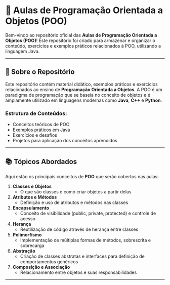 # 📘 Aulas de Programação Orientada a Objetos (POO)

Bem-vindo ao repositório oficial das **Aulas de Programação Orientada a Objetos (POO)**! Este repositório foi criado para armazenar e organizar o conteúdo, exercícios e exemplos práticos relacionados à POO, utilizando a linguagem Java.

---

## 📑 Sobre o Repositório

Este repositório contém material didático, exemplos práticos e exercícios relacionados ao ensino de **Programação Orientada a Objetos**. A POO é um paradigma de programação que se baseia no conceito de objetos e é amplamente utilizado em linguagens modernas como **Java**, **C++** e **Python**.

### Estrutura de Conteúdos:

- Conceitos teóricos de POO
- Exemplos práticos em Java
- Exercícios e desafios
- Projetos para aplicação dos conceitos aprendidos

---

## 📚 Tópicos Abordados

Aqui estão os principais conceitos de **POO** que serão cobertos nas aulas:

1. **Classes e Objetos**
   - O que são classes e como criar objetos a partir delas
2. **Atributos e Métodos**
   - Definição e uso de atributos e métodos nas classes
3. **Encapsulamento**
   - Conceito de visibilidade (public, private, protected) e controle de acesso
4. **Herança**
   - Reutilização de código através de herança entre classes
5. **Polimorfismo**
   - Implementação de múltiplas formas de métodos, sobrescrita e sobrecarga
6. **Abstração**
   - Criação de classes abstratas e interfaces para definição de comportamentos genéricos
7. **Composição e Associação**
   - Relacionamento entre objetos e suas responsabilidades

---

